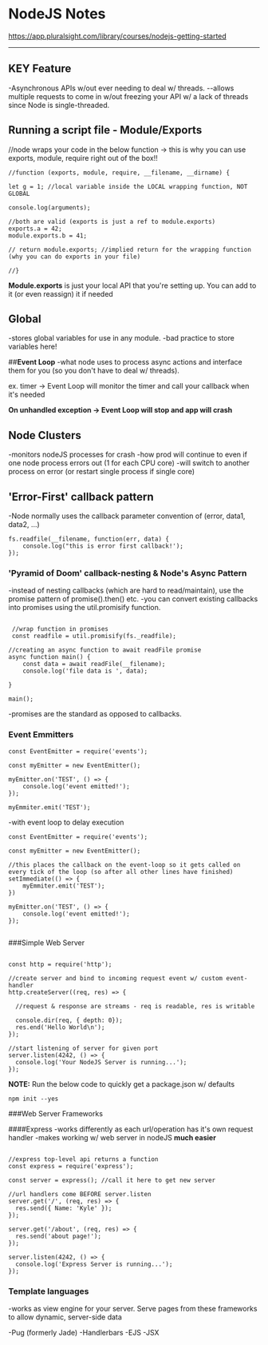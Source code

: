 # NodeJS Notes 

https://app.pluralsight.com/library/courses/nodejs-getting-started

---------------------

## KEY Feature 
-Asynchronous APIs w/out ever needing to deal w/ threads.
--allows multiple requests to come in w/out freezing your API w/ a lack of threads since Node is single-threaded.



## Running a script file - Module/Exports

//node wraps your code in the below function -> this is why you can use exports, module, require right out of the box!!
````
//function (exports, module, require, __filename, __dirname) {

let g = 1; //local variable inside the LOCAL wrapping function, NOT GLOBAL

console.log(arguments);

//both are valid (exports is just a ref to module.exports)
exports.a = 42; 
module.exports.b = 41; 

// return module.exports; //implied return for the wrapping function (why you can do exports in your file)

//}

````

__Module.exports__ is just your local API that you're setting up. You can add to it (or even reassign) it if needed


## Global

-stores global variables for use in any module. 
-bad practice to store variables here!



##__Event Loop__
-what node uses to process async actions and interface them for you (so you don't have to deal w/ threads).

ex. timer -> Event Loop will monitor the timer and call your callback when it's needed

__On unhandled exception -> Event Loop will stop and app will crash__


## Node Clusters
-monitors nodeJS processes for crash
-how prod will continue to even if one node process errors out (1 for each CPU core)
-will switch to another process on error (or restart single process if single core)

## 'Error-First' callback pattern
-Node normally uses the callback parameter convention of (error, data1, data2, ...)

```
fs.readfile(__filename, function(err, data) {
    console.log("this is error first callback!');
});
```

### 'Pyramid of Doom' callback-nesting & Node's Async Pattern
-instead of nesting callbacks (which are hard to read/maintain), use the promise pattern of promise().then() etc.
-you can convert existing callbacks into promises using the util.promisify function. 

```
 
 //wrap function in promises
 const readfile = util.promisify(fs._readfile);

//creating an async function to await readFile promise
async function main() {
    const data = await readFile(__filename);
    console.log('file data is ', data);

}

main();

```

-promises are the standard as opposed to callbacks.

### Event Emmitters

```
const EventEmitter = require('events');

const myEmitter = new EventEmitter();

myEmitter.on('TEST', () => {
    console.log('event emitted!');
});

myEmmiter.emit('TEST');

```

-with event loop to delay execution

```
const EventEmitter = require('events');

const myEmitter = new EventEmitter();

//this places the callback on the event-loop so it gets called on every tick of the loop (so after all other lines have finished)
setImmediate(() => {
    myEmmiter.emit('TEST');
})

myEmitter.on('TEST', () => {
    console.log('event emitted!');
});


```

###Simple Web Server

```

const http = require('http');

//create server and bind to incoming request event w/ custom event-handler
http.createServer((req, res) => {
 
  //request & response are streams - req is readable, res is writable

  console.dir(req, { depth: 0});
  res.end('Hello World\n');
});

//start listening of server for given port
server.listen(4242, () => {
  console.log('Your NodeJS Server is running...');
});

```

__NOTE:__ Run the below code to quickly get a package.json w/ defaults

```
npm init --yes
```

###Web Server Frameworks

####Express
-works differently as each url/operation has it's own request handler
-makes working w/ web server in nodeJS __much easier__

```

//express top-level api returns a function
const express = require('express');

const server = express(); //call it here to get new server

//url handlers come BEFORE server.listen
server.get('/', (req, res) => {
  res.send({ Name: 'Kyle' });
});

server.get('/about', (req, res) => {
  res.send('about page!');
});

server.listen(4242, () => {
  console.log('Express Server is running...');
});

```

### Template languages
-works as view engine for your server. Serve pages from these frameworks to allow dynamic, server-side data

-Pug (formerly Jade)
-Handlerbars
-EJS
-JSX